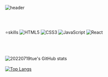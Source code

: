 ![header](https://capsule-render.vercel.app/api?type=waving=&color=gradient&text=%2020220719tue%20&height=300&fontSize=100)

<br/>
<br/>

⭐skills
![HTML5](https://img.shields.io/badge/html5-%23E34F26.svg?style=for-the-badge&logo=html5&logoColor=white) 
![CSS3](https://img.shields.io/badge/css3-%231572B6.svg?style=for-the-badge&logo=css3&logoColor=white)
![JavaScript](https://img.shields.io/badge/javascript-%23F7DF1E.svg?style=for-the-badge&logo=javascript&logoColor=%23323330)
![React](https://img.shields.io/badge/react-%2320232a.svg?style=for-the-badge&logo=react&logoColor=%2361DAFB)


<br/>
<br/>


![20220719tue's GitHub stats](https://github-readme-stats.vercel.app/api?username=20220719tue&theme=buefy&show_icons=true)
<br/>
<br/>
[![Top Langs](https://github-readme-stats.vercel.app/api/top-langs/?username=20220719tue&layout=compact)](https://github.com/20220719tue/github-readme-stats)
<!--
**20220719tue/20220719tue** is a ✨ _special_ ✨ repository because its `README.md` (this file) appears on your GitHub profile.

Here are some ideas to get you started:

- 🔭 I’m currently working on ...
- 🌱 I’m currently learning ...
- 👯 I’m looking to collaborate on ...
- 🤔 I’m looking for help with ...
- 💬 Ask me about ...
- 📫 How to reach me: ...
- 😄 Pronouns: ...
- ⚡ Fun fact: ...
-->
